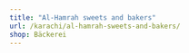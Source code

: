 ```yaml
---
title: "Al-Hamrah sweets and bakers"
url: /karachi/al-hamrah-sweets-and-bakers/
shop: Bäckerei
---
```

